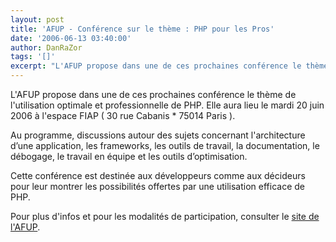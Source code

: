 ```yaml
---
layout: post
title: 'AFUP - Conférence sur le thème : PHP pour les Pros'
date: '2006-06-13 03:40:00'
author: DanRaZor
tags: '[]'
excerpt: "L'AFUP propose dans une de ces prochaines conférence le thème de l'utilisation optimale et professionnelle de PHP.     \nElle aura lieu le mardi 20 juin 2006 à l'espace FIAP ( 30 rue Cabanis * 75014 Paris ).  \n  \nAu programme, discussions autour des sujets concernant l'architecture d’une application, les frameworks, les outils de travail, la      …"
---
```


L'AFUP propose dans une de ces prochaines conférence le thème de l'utilisation optimale et professionnelle de PHP.
Elle aura lieu le mardi 20 juin 2006 à l'espace FIAP ( 30 rue Cabanis * 75014 Paris ).

Au programme, discussions autour des sujets concernant l'architecture d’une application, les frameworks, les outils de travail, la documentation, le débogage, le travail en équipe et les outils d’optimisation.

Cette conférence est destinée aux développeurs comme aux décideurs pour leur montrer les possibilités offertes par une utilisation efficace de PHP.

Pour plus d'infos et pour les modalités de participation, consulter le [site de l'AFUP](http://www.afup.org/article.php3?id_article=307).
